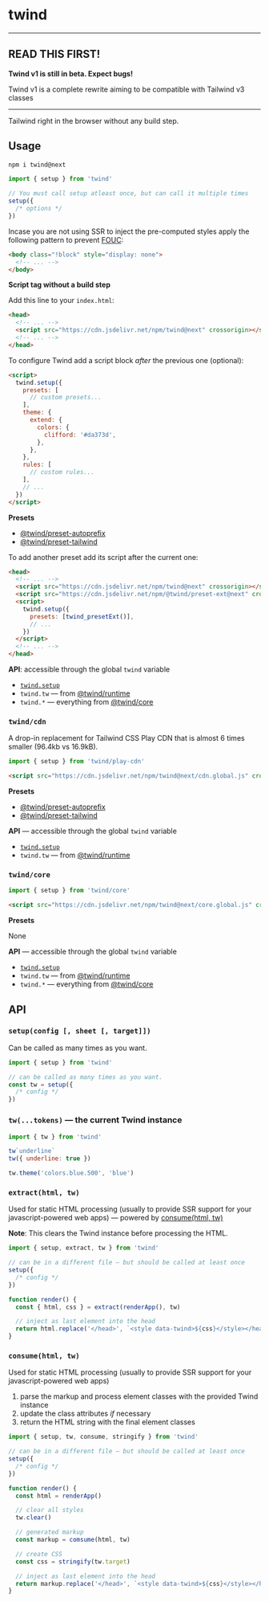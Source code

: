 # twind

---

## READ THIS FIRST!

**Twind v1 is still in beta. Expect bugs!**

Twind v1 is a complete rewrite aiming to be compatible with Tailwind v3 classes

---

Tailwind right in the browser without any build step.

## Usage

```sh
npm i twind@next
```

```js
import { setup } from 'twind'

// You must call setup atleast once, but can call it multiple times
setup({
  /* options */
})
```

Incase you are not using SSR to inject the pre-computed styles apply the following pattern to prevent [FOUC](https://en.wikipedia.org/wiki/Flash_of_unstyled_content):

```html
<body class="!block" style="display: none">
  <!-- ... -->
</body>
```

**Script tag without a build step**

Add this line to your `index.html`:

```html
<head>
  <!-- ... -->
  <script src="https://cdn.jsdelivr.net/npm/twind@next" crossorigin></script>
  <!-- ... -->
</head>
```

To configure Twind add a script block _after_ the previous one (optional):

```html
<script>
  twind.setup({
    presets: [
      // custom presets...
    ],
    theme: {
      extend: {
        colors: {
          clifford: '#da373d',
        },
      },
    },
    rules: [
      // custom rules...
    ],
    // ...
  })
</script>
```

**Presets**

- [@twind/preset-autoprefix](https://www.npmjs.com/package/@twind/preset-autoprefix)
- [@twind/preset-tailwind](https://www.npmjs.com/package/@twind/preset-tailwind)

To add another preset add its script after the current one:

```html
<head>
  <!-- ... -->
  <script src="https://cdn.jsdelivr.net/npm/twind@next" crossorigin></script>
  <script src="https://cdn.jsdelivr.net/npm/@twind/preset-ext@next" crossorigin></script>
  <script>
    twind.setup({
      presets: [twind_presetExt()],
      // ...
    })
  </script>
  <!-- ... -->
</head>
```

**API**: accessible through the global `twind` variable

- [`twind.setup`](#setupconfig--sheet--target)
- `twind.tw` — from [@twind/runtime](https://www.npmjs.com/package/@twind/runtime#tw)
- `twind.*` — everything from [@twind/core](https://www.npmjs.com/package/@twind/core#api)

### `twind/cdn`

A drop-in replacement for Tailwind CSS Play CDN that is almost 6 times smaller (96.4kb vs 16.9kB).

```js
import { setup } from 'twind/play-cdn'
```

```html
<script src="https://cdn.jsdelivr.net/npm/twind@next/cdn.global.js" crossorigin></script>
```

**Presets**

- [@twind/preset-autoprefix](https://www.npmjs.com/package/@twind/preset-autoprefix)
- [@twind/preset-tailwind](https://www.npmjs.com/package/@twind/preset-tailwind)

**API** — accessible through the global `twind` variable

- [`twind.setup`](#setupconfig--sheet--target)
- `twind.tw` — from [@twind/runtime](https://www.npmjs.com/package/@twind/runtime#tw)

### `twind/core`

```js
import { setup } from 'twind/core'
```

```html
<script src="https://cdn.jsdelivr.net/npm/twind@next/core.global.js" crossorigin></script>
```

**Presets**

None

**API** — accessible through the global `twind` variable

- [`twind.setup`](#setupconfig--sheet--target)
- `twind.tw` — from [@twind/runtime](https://www.npmjs.com/package/@twind/runtime#tw)
- `twind.*` — everything from [@twind/core](https://www.npmjs.com/package/@twind/core#api)

## API

### `setup(config [, sheet [, target]])`

Can be called as many times as you want.

```js
import { setup } from 'twind'

// can be called as many times as you want.
const tw = setup({
  /* config */
})
```

### `tw(...tokens)` — the current Twind instance

```js
import { tw } from 'twind'

tw`underline`
tw({ underline: true })

tw.theme('colors.blue.500', 'blue')
```

### `extract(html, tw)`

Used for static HTML processing (usually to provide SSR support for your javascript-powered web apps) — powered by [consume(html, tw)](#consumehtml-tw)

**Note**: This clears the Twind instance before processing the HTML.

```js
import { setup, extract, tw } from 'twind'

// can be in a different file — but should be called at least once
setup({
  /* config */
})

function render() {
  const { html, css } = extract(renderApp(), tw)

  // inject as last element into the head
  return html.replace('</head>', `<style data-twind>${css}</style></head>`)
}
```

### `consume(html, tw)`

Used for static HTML processing (usually to provide SSR support for your javascript-powered web apps)

1. parse the markup and process element classes with the provided Twind instance
2. update the class attributes _if_ necessary
3. return the HTML string with the final element classes

```js
import { setup, tw, consume, stringify } from 'twind'

// can be in a different file — but should be called at least once
setup({
  /* config */
})

function render() {
  const html = renderApp()

  // clear all styles
  tw.clear()

  // generated markup
  const markup = comsume(html, tw)

  // create CSS
  const css = stringify(tw.target)

  // inject as last element into the head
  return markup.replace('</head>', `<style data-twind>${css}</style></head>`)
}
```
